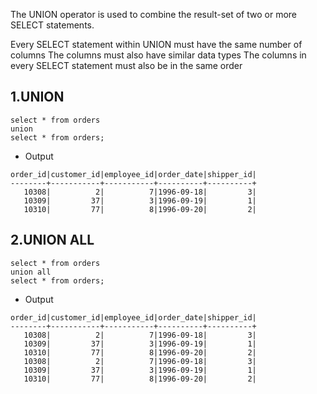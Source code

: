 The UNION operator is used to combine the result-set of two or more SELECT statements.

Every SELECT statement within UNION must have the same number of columns
The columns must also have similar data types
The columns in every SELECT statement must also be in the same order


## 1.UNION
```
select * from orders 
union
select * from orders;
```

- Output
```
order_id|customer_id|employee_id|order_date|shipper_id|
--------+-----------+-----------+----------+----------+
   10308|          2|          7|1996-09-18|         3|
   10309|         37|          3|1996-09-19|         1|
   10310|         77|          8|1996-09-20|         2|
```


## 2.UNION ALL
```
select * from orders 
union all
select * from orders;
```

- Output
```
order_id|customer_id|employee_id|order_date|shipper_id|
--------+-----------+-----------+----------+----------+
   10308|          2|          7|1996-09-18|         3|
   10309|         37|          3|1996-09-19|         1|
   10310|         77|          8|1996-09-20|         2|
   10308|          2|          7|1996-09-18|         3|
   10309|         37|          3|1996-09-19|         1|
   10310|         77|          8|1996-09-20|         2|
```